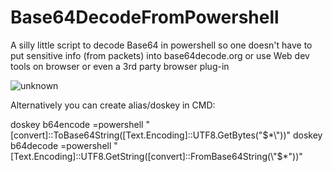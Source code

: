 # Base64DecodeFromPowershell
A silly little script to decode Base64 in powershell so one doesn't have to put sensitive info (from packets) into base64decode.org or use Web dev tools on browser or even a 3rd party browser plug-in  

![unknown](https://user-images.githubusercontent.com/55988027/156754717-df8fc66d-2fbd-4896-ad81-6bc8adc6160c.png)


Alternatively you can create alias/doskey in CMD:

doskey b64encode =powershell "[convert]::ToBase64String([Text.Encoding]::UTF8.GetBytes(\"$*\"))"
doskey b64decode =powershell "[Text.Encoding]::UTF8.GetString([convert]::FromBase64String(\"$*\"))"
